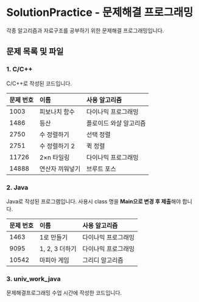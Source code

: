 # SolutionPractice - 문제해결 프로그래밍

각종 알고리즘과 자료구조를 공부하기 위한 문제해결 프로그래밍입니다.

## 문제 목록 및 파일

### 1. C/C++

C/C++로 작성된 코드입니다.

| 문제 번호 | 이름 | 사용 알고리즘 |
|:-- |:-- |:-- |
| 1003 | 피보나치 함수 | 다이나믹 프로그래밍 |
| 1486 | 등산 | 플로이드 와샬 알고리즘 |
| 2750 | 수 정렬하기 | 선택 정렬 |
| 2751 | 수 정렬하기 2 | 퀵 정렬 |
| 11726 | 2×n 타일링 | 다이나믹 프로그래밍 |
| 14888 | 연산자 끼워넣기 | 브루트 포스 |

### 2. Java

Java로 작성된 프로그램입니다. 사용시 class 명을 **Main으로 변경 후 제출**해야 합니다.

| 문제 번호 | 이름 | 사용 알고리즘 |
|:-- |:-- |:-- |
| 1463 | 1로 만들기 | 다이나믹 프로그래밍 |
| 9095 | 1, 2, 3 더하기 | 다이나믹 프로그래밍 |
| 10542 | 마피아 게임 | 그리디 알고리즘 |

### 3. univ_work_java

문제해결프로그래밍 수업 시간에 작성한 코드입니다.